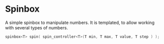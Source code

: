 # Spinbox 

A simple spinbox to manipulate numbers. It is templated, to allow working with several types of numbers.

```c++
spinbox<T> spin( spin_controller<T>(T min, T max, T value, T step ) );
```
